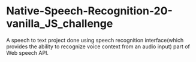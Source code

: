 # Native-Speech-Recognition-20-vanilla_JS_challenge
A speech to text project done using speech recognition interface(which provides the ability to recognize voice context from an audio input) part of  Web speech API. 
